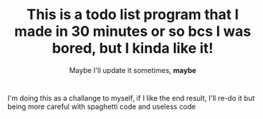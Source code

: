 <h1 align="center"> This is a todo list program that I made in 30 minutes or so bcs I was bored, but I kinda like it! </h1>
<p align="center"> Maybe I'll update it sometimes, <b>maybe</b> </p>
<h1></h1>
<p> I'm doing this as a challange to myself, if I like the end result, I'll re-do it but being more careful with spaghetti code and useless code </p>
